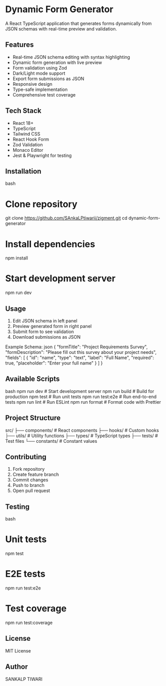 # Dynamic Form Generator

A React TypeScript application that generates forms dynamically from JSON schemas with real-time preview and validation.

## Features

- Real-time JSON schema editing with syntax highlighting
- Dynamic form generation with live preview
- Form validation using Zod
- Dark/Light mode support
- Export form submissions as JSON
- Responsive design
- Type-safe implementation
- Comprehensive test coverage

## Tech Stack

- React 18+
- TypeScript
- Tailwind CSS
- React Hook Form
- Zod Validation
- Monaco Editor
- Jest & Playwright for testing

## Installation

bash
# Clone repository
git clone https://github.com/SAnkaLPtiwarii/zigment.git
cd dynamic-form-generator

# Install dependencies
npm install

# Start development server
npm run dev


## Usage

1. Edit JSON schema in left panel
2. Preview generated form in right panel
3. Submit form to see validation
4. Download submissions as JSON

Example Schema:
json
{
  "formTitle": "Project Requirements Survey",
  "formDescription": "Please fill out this survey about your project needs",
  "fields": [
    {
      "id": "name",
      "type": "text",
      "label": "Full Name",
      "required": true,
      "placeholder": "Enter your full name"
    }
  ]
}


## Available Scripts

bash
npm run dev         # Start development server
npm run build      # Build for production
npm test          # Run unit tests
npm run test:e2e  # Run end-to-end tests
npm run lint      # Run ESLint
npm run format    # Format code with Prettier


## Project Structure


src/
├── components/      # React components
├── hooks/          # Custom hooks
├── utils/          # Utility functions
├── types/          # TypeScript types
├── tests/          # Test files
└── constants/      # Constant values


## Contributing

1. Fork repository
2. Create feature branch
3. Commit changes
4. Push to branch
5. Open pull request

## Testing

bash
# Unit tests
npm test

# E2E tests
npm run test:e2e

# Test coverage
npm run test:coverage


## License

MIT License

## Author
SANKALP TIWARI


